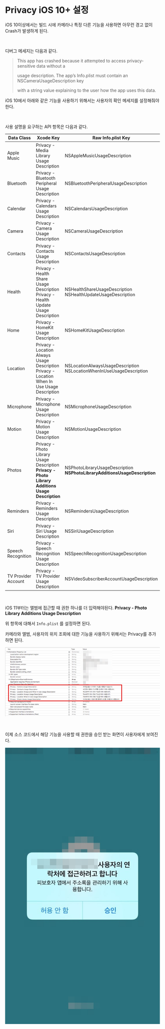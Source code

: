 # Privacy iOS 10+ 설정

iOS 10이상에서는 빌드 시에 카메라나 특정 다른 기능을 사용하면 아무런 경고 없이 Crash가 발생하게 된다.

<br />

디버그 메세지는 다음과 같다.

>This app has crashed because it attempted to access privacy-sensitive data without a 
>
> usage description. The app’s Info.plist must contain an NSCameraUsageDescription key
>
> with a string value explaining to the user how the app uses this data.

iOS 10에서 아래와 같은 기능을 사용하기 위해서는 사용자의 확인 메세지를 설정해줘야 한다.

<br />

사용 설명을 요구하는 API 항목은 다음과 같다.

| Data Class          | Xcode Key                                                    | Raw Info.plist Key                                           |
| ------------------- | ------------------------------------------------------------ | ------------------------------------------------------------ |
| Apple Music         | Privacy - Media Library Usage Description                    | NSAppleMusicUsageDescription                                 |
| Bluetooth           | Privacy - Bluetooth Peripheral Usage Description             | NSBluetoothPeripheralUsageDescription                        |
| Calendar            | Privacy - Calendars Usage Description                        | NSCalendarsUsageDescription                                  |
| Camera              | Privacy - Camera Usage Description                           | NSCameraUsageDescription                                     |
| Contacts            | Privacy - Contacts Usage Description                         | NSContactsUsageDescription                                   |
| Health              | Privacy - Health Share Usage Description<br/>Privacy - Health Update Usage Description | NSHealthShareUsageDescription<br/>NSHealthUpdateUsageDescription |
| Home                | Privacy - HomeKit Usage Description                          | NSHomeKitUsageDescription                                    |
| Location            | Privacy - Location Always Usage Description<br/>Privacy - Location When In Use Usage Description | NSLocationAlwaysUsageDescription<br/>NSLocationWhenInUseUsageDescription |
| Microphone          | Privacy - Microphone Usage Description                       | NSMicrophoneUsageDescription                                 |
| Motion              | Privacy - Motion Usage Description                           | NSMotionUsageDescription                                     |
| Photos              | Privacy - Photo Library Usage Description<br />**Privacy - Photo Library Additions Usage Description** | NSPhotoLibraryUsageDescription<br />**NSPhotoLibraryAdditionsUsageDescription** |
| Reminders           | Privacy - Reminders Usage Description                        | NSRemindersUsageDescription                                  |
| Siri                | Privacy - Siri Usage Description                             | NSSiriUsageDescription                                       |
| Speech Recognition  | Privacy - Speech Recognition Usage Description               | NSSpeechRecognitionUsageDescription                          |
| TV Provider Account | Privacy - TV Provider Usage Description                      | NSVideoSubscriberAccountUsageDescription                     |

<br />

iOS 11부터는 앨범에 접근할 때 권한 하나를 더 입력해야된다. **Privacy - Photo Library Additions Usage Description**

위 항목에 대해서 `Info.plist` 를 설정하면 된다.

카메라와 앨범, 사용자의 위치 조회에 대한 기능을 사용하기 위해서는 Privacy를 추가하면 된다.

![PrivacySetting](../Resource/PrivacySetting.png)

<br/>

이제 소스 코드에서 해당 기능을 사용할 때 권한을 승인 받는 화면이 사용자에게 보여진다.

![PrivacyScreenshot](../Resource/PrivacyScreenshot.jpeg)